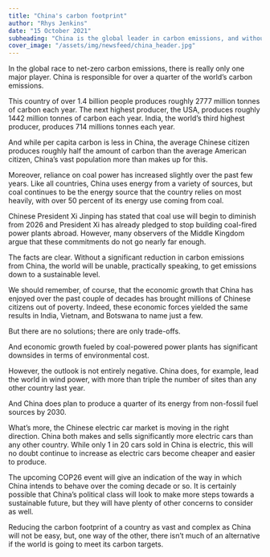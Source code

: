 ```yaml
---
title: "China's carbon footprint"
author: "Rhys Jenkins"
date: "15 October 2021"
subheading: "China is the global leader in carbon emissions, and without change from China, there's little that can practically be done against climate change. Will COP26 change things?"
cover_image: "/assets/img/newsfeed/china_header.jpg"  
---
```


In the global race to net-zero carbon emissions, there is really only one major player. China is responsible for over a quarter of the world’s carbon emissions. 

This country of over 1.4 billion people produces roughly 2777 million tonnes of carbon each year. The next highest producer, the USA, produces roughly 1442 million tonnes of carbon each year. India, the world’s third highest producer, produces 714 millions tonnes each year.  

And while per capita carbon is less in China, the average Chinese citizen produces roughly half the amount of carbon than the average American citizen, China’s vast population more than makes up for this.

Moreover, reliance on coal power has increased slightly over the past few years. Like all countries, China uses energy from a variety of sources, but coal continues to be the energy source that the country relies on most heavily, with over 50 percent of its energy use coming from coal.

Chinese President Xi Jinping has stated that coal use will begin to diminish from 2026 and President Xi has already pledged to stop building coal-fired power plants abroad. However, many observers of the Middle Kingdom argue that these commitments do not go nearly far enough.

The facts are clear. Without a significant reduction in carbon emissions from China, the world will be unable, practically speaking, to get emissions down to a sustainable level. 

We should remember, of course, that the economic growth that China has enjoyed over the past couple of decades has brought millions of Chinese citizens out of poverty. Indeed, these economic forces yielded the same results in India, Vietnam, and Botswana to name just a few. 

But there are no solutions; there are only trade-offs. 

And economic growth fueled by coal-powered power plants has significant downsides in terms of environmental cost. 

However, the outlook is not entirely negative. China does, for example, lead the world in wind power, with more than triple the number of sites than any other country last year.

And China does plan to produce a quarter of its energy from non-fossil fuel sources by 2030.

What’s more, the Chinese electric car market is moving in the right direction. China both makes and sells significantly more electric cars than any other country. While only 1 in 20 cars sold in China is electric, this will no doubt continue to increase as electric cars become cheaper and easier to produce. 

The upcoming COP26 event will give an indication of the way in which China intends to behave over the coming decade or so. It is certainly possible that China’s political class will look to make more steps towards a sustainable future, but they will have plenty of other concerns to consider as well.   

Reducing the carbon footprint of a country as vast and complex as China will not be easy, but, one way of the other, there isn’t much of an alternative if the world is going to meet its carbon targets. 